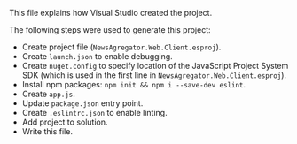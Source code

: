 This file explains how Visual Studio created the project.

The following steps were used to generate this project:
- Create project file (`NewsAgregator.Web.Client.esproj`).
- Create `launch.json` to enable debugging.
- Create `nuget.config` to specify location of the JavaScript Project System SDK (which is used in the first line in `NewsAgregator.Web.Client.esproj`).
- Install npm packages: `npm init && npm i --save-dev eslint`.
- Create `app.js`.
- Update `package.json` entry point.
- Create `.eslintrc.json` to enable linting.
- Add project to solution.
- Write this file.
